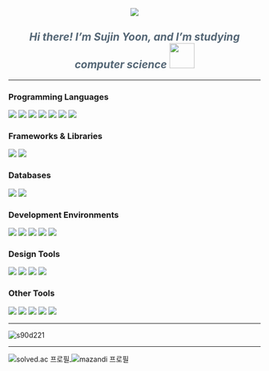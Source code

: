 <!-- header -->
<p align="center">
  <img src="https://capsule-render.vercel.app/api?type=waving&color=e8edf7&height=200&text=Hello%20World!🐧&fontColor=63728c&animation=twinkling&section=header&fontAlign=80&fontAlignY=36&fontSize=30"/>
</p>
<!-- e1f5fe -->

<!-- 자기소개 -->
<h2 align="center">
  <em style="color:#556776;">Hi there! I’m Sujin Yoon, and I’m studying computer science</em> <img src="https://media.giphy.com/media/WUlplcMpOCEmTGBtBW/giphy.gif" width="50">
</h2>

---

<!-- 기술 스택 뱃지 -->
<h3>Programming Languages</h3>
<p align="left">
  <img src="https://img.shields.io/badge/C-00599C?style=flat&logo=c&logoColor=white" />
  <img src="https://img.shields.io/badge/C++-00599C?style=flat&logo=c%2B%2B&logoColor=white" />
  <img src="https://img.shields.io/badge/Java-007396?style=flat&logo=java&logoColor=white" />
  <img src="https://img.shields.io/badge/Python-3776AB?style=flat&logo=python&logoColor=white" />
  <img src="https://img.shields.io/badge/HTML5-E34F26?style=flat&logo=html5&logoColor=white" />
  <img src="https://img.shields.io/badge/CSS3-1572B6?style=flat&logo=css3&logoColor=white" />
  <img src="https://img.shields.io/badge/JavaScript-F7DF1E?style=flat&logo=javascript&logoColor=black" />
</p>

<h3>Frameworks & Libraries</h3>
<p align="left">
  <img src="https://img.shields.io/badge/Django-092E20?style=flat&logo=django&logoColor=white" />
  <img src="https://img.shields.io/badge/Spring-6DB33F?style=flat&logo=spring&logoColor=white" />
  <!--<img src="https://img.shields.io/badge/React-20232A?style=flat&logo=react&logoColor=61DAFB" />-->
  <!--<img src="https://img.shields.io/badge/FastAPI-005571?style=flat&logo=fastapi&logoColor=white" />-->
</p>

<h3>Databases</h3>
<p align="left">
  <img src="https://img.shields.io/badge/MySQL-4479A1?style=flat&logo=mysql&logoColor=white" />
  <img src="https://img.shields.io/badge/SQLite-07405E?style=flat&logo=sqlite&logoColor=white" />
</p>

<!--<h3>Deployment & DevOps Tools</h3>-->
<p align="left">
  <!--<img src="https://img.shields.io/badge/Render-46E3B7?style=flat&logo=render&logoColor=white" />-->
  <!--<img src="https://img.shields.io/badge/AWS-232F3E?style=flat&logo=amazonaws&logoColor=white" />-->
  <!--<img src="https://img.shields.io/badge/Firebase-039BE5?style=flat&logo=firebase&logoColor=white" />-->
  <!--<img src="https://img.shields.io/badge/Supabase-3ECF8E?style=flat&logo=supabase&logoColor=white" />-->
  <!--<img src="https://img.shields.io/badge/GitHub_Pages-121013?style=flat&logo=github&logoColor=white" />-->
  <!--<img src="https://img.shields.io/badge/Docker-2496ED?style=flat&logo=docker&logoColor=white" />-->
</p>

<h3>Development Environments</h3>
<p align="left">
  <img src="https://img.shields.io/badge/IntelliJ%20IDEA-000000?style=flat&logo=intellij-idea&logoColor=white" />
  <img src="https://img.shields.io/badge/PyCharm-000000?style=flat&logo=pycharm&logoColor=white" />
  <img src="https://img.shields.io/badge/Vim-11AB00?style=flat&logo=vim&logoColor=white" />
  <img src="https://img.shields.io/badge/Visual%20Studio%20Code-0078D7?style=flat&logo=visual-studio-code&logoColor=white" />
  <img src="https://img.shields.io/badge/Visual%20Studio-5C2D91?style=flat&logo=visual-studio&logoColor=white" />
  <!--<img src="https://img.shields.io/badge/Jupyter-FA0F00?style=flat&logo=jupyter&logoColor=white" />-->
</p>

<h3>Design Tools</h3>
<p align="left">
  <img src="https://img.shields.io/badge/ClipStudioPaint-CFD3D3?style=flat&logo=ClipStudioPaint&logoColor=white" />
  <img src="https://img.shields.io/badge/Adobe%20Photoshop-31A8FF?style=flat&logo=adobe%20photoshop&logoColor=white" />
  <img src="https://img.shields.io/badge/Figma-F24E1E?style=flat&logo=figma&logoColor=white" />
  <img src="https://img.shields.io/badge/Canva-00C4CC?style=flat&logo=canva&logoColor=white" />
</p>

<h3>Other Tools</h3>
<p align="left">
  <img src="https://img.shields.io/badge/Arduino-00979D?style=flat&logo=arduino&logoColor=white" />
  <img src="https://img.shields.io/badge/Gradle-02303A?style=flat&logo=gradle&logoColor=white" />
  <img src="https://img.shields.io/badge/Notion-000000?style=flat&logo=notion&logoColor=white" />
  <img src="https://img.shields.io/badge/Postman-FF6C37?style=flat&logo=postman&logoColor=white" />
  <img src="https://img.shields.io/badge/Swagger-39A5DC?style=flat&logo=swagger&logoColor=white" />
</p>

---

<!-- GitHub stats -->
<p align="left">
  <img src="https://github-readme-stats.vercel.app/api?username=s90d221&show_icons=true&locale=en" alt="s90d221" /></p>
  <!--<img src="https://github-readme-stats.vercel.app/api?username=s90d221&show_icons=true&include_all_commits=true&hide_border=true&bg_color=30,9abed9,e3ddee&title_color=fff&text_color=fff&icon_color=fff" alt="s90d221"/>-->
</p>

<!-- Most used languages -->
<!--<p align="center">
  <img src="https://github-readme-stats.vercel.app/api/top-langs/?username=s90d221&layout=compact&hide_border=true&bg_color=30,e3ddee,9abed9&title_color=fff&text_color=fff&icon_color=fff&hide=scss,css,ejs,html" alt="Top Langs"/>
</p>-->

---

<!-- Baekjoon stats -->
<div align="left">
  <a href="https://solved.ac/s90d221">
    <img src="http://mazassumnida.wtf/api/v2/generate_badge?boj=s90d221" alt="solved.ac 프로필" style="display:inline-block; vertical-align:middle;"/>
  </a>
  <img src="http://mazandi.herokuapp.com/api?handle=s90d221&theme=warm" alt="mazandi 프로필" style="display:inline-block; vertical-align:middle;"/>
</div>

